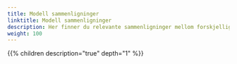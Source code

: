 ```yaml
---
title: Modell sammenligninger
linktitle: Modell sammenligninger
description: Her finner du relevante sammenligninger mellom forskjellige modeller
weight: 100
---
```


{{% children description="true" depth="1" %}}

